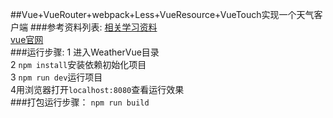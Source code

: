 ##Vue+VueRouter+webpack+Less+VueResource+VueTouch实现一个天气客户端
###参考资料列表:
[相关学习资料](https://github.com/huang303513/WebBasicCommonDemos)</br>
[vue官网](http://cn.vuejs.org/v2/guide/)</br>
###运行步骤:
1 进入WeatherVue目录</br>
2 `npm install`安装依赖初始化项目</br>
3 `npm run dev`运行项目</br>
4用浏览器打开`localhost:8080`查看运行效果</br>
###打包运行步骤：
`npm run build`
